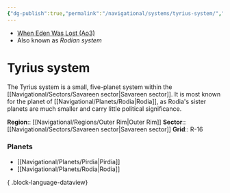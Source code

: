 ```yaml
---
{"dg-publish":true,"permalink":"/navigational/systems/tyrius-system/","tags":["map","system","savareen","outerrim"],"noteIcon":"saber1"}
---
```


- [When Eden Was Lost (Ao3)](https://archiveofourown.org/works/19334440/chapters/45992584)
- Also known as *Rodian system*
# Tyrius system

The Tyrius system is a small, five-planet system within the [[Navigational/Sectors/Savareen sector\|Savareen sector]]. It is most known for the planet of [[Navigational/Planets/Rodia\|Rodia]], as Rodia's sister planets are much smaller and carry little political significance.

**Region**::  [[Navigational/Regions/Outer Rim\|Outer Rim]]
**Sector**::  [[Navigational/Sectors/Savareen sector\|Savareen sector]]
**Grid**::  R-16

### Planets
- [[Navigational/Planets/Pirdia\|Pirdia]]
- [[Navigational/Planets/Rodia\|Rodia]]

{ .block-language-dataview}